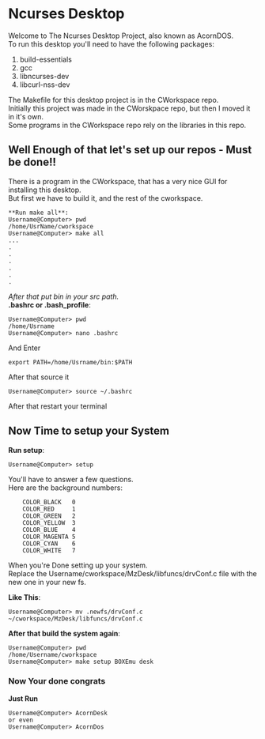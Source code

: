 # Ncurses Desktop
Welcome to The Ncurses Desktop Project, also known as AcornDOS.    
To run this desktop you'll need to have the following packages:    

1. build-essentials
2. gcc
3. libncurses-dev
4. libcurl-nss-dev

The Makefile for this desktop project is in the CWorkspace repo.   
Initially this project was made in the CWorskpace repo, but then I moved it in it's own.    
Some programs in the CWorkspace repo rely on the libraries in this repo.    

## Well Enough of that let's set up our repos - Must be done!!
There is a program in the CWorkspace, that has a very nice GUI for installing this desktop.    
But first we have to build it, and the rest of the cworkspace.    

	**Run make all**:    
	Username@Computer> pwd    
	/home/UsrName/cworkspace    
	Username@Computer> make all    
	...    
	.    
	.
	.
	.
	.
	.    


_After that put bin in your src path._    
**.bashrc or .bash_profile**:    

	Username@Computer> pwd    
	/home/Usrname    
	Username@Computer> nano .bashrc    

And Enter    

	export PATH=/home/Usrname/bin:$PATH    

After that source it    
    
	Username@Computer> source ~/.bashrc   

After that restart your terminal    

## Now Time to setup your System
**Run setup**:    

	Username@Computer> setup    

You'll have to answer a few questions.   
Here are the background numbers:    

        COLOR_BLACK   0    
        COLOR_RED     1    
        COLOR_GREEN   2    
        COLOR_YELLOW  3    
        COLOR_BLUE    4    
        COLOR_MAGENTA 5    
        COLOR_CYAN    6    
        COLOR_WHITE   7    
When you're Done setting up your system.    
Replace the Username/cworkspace/MzDesk/libfuncs/drvConf.c file with the new one in your new fs.

**Like This**:    

	Username@Computer> mv .newfs/drvConf.c ~/cworkspace/MzDesk/libfuncs/drvConf.c    

**After that build the system again**:    

	Username@Computer> pwd    
	/home/Username/cworkspace    
	Username@Computer> make setup BOXEmu desk   

### Now Your done congrats
**Just Run**

	Username@Computer> AcornDesk    
	or even    
	Username@Computer> AcornDos    
	
